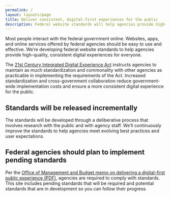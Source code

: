 ```yaml
---
permalink: /
layout: layouts/page
title: Deliver consistent, digital-first experiences for the public
description: Federal website standards will help agencies provide high-quality, consistent experiences for everyone. Comply with standards to improve your federal site.
---
```


Most people interact with the federal government online. Websites, apps, and online services offered by federal agencies should be easy to use and effective. We’re developing federal website standards to help agencies provide high-quality, consistent digital experiences for everyone. 

The [21st Century Integrated Digital Experience Act](https://www.congress.gov/bill/115th-congress/house-bill/5759/text) instructs agencies to maintain as much standardization and commonality with other agencies as practicable in implementing the requirements of the Act. Increased standardization and cross-government collaboration reduce government-wide implementation costs and ensure a more consistent digital experience for the public. 

## Standards will be released incrementally

The standards will be developed through a deliberative process that involves research with the public and with agency staff. We’ll continuously improve the standards to help agencies meet evolving best practices and user expectations. 

## Federal agencies should plan to implement pending standards 

Per the [Office of Management and Budget memo on delivering a digital-first public experience (PDF)](https://www.whitehouse.gov/wp-content/uploads/2023/09/M-23-22-Delivering-a-Digital-First-Public-Experience.pdf), agencies are required to comply with standards. This site includes pending standards that will be required and potential standards that are in development so you can follow their progress. 

